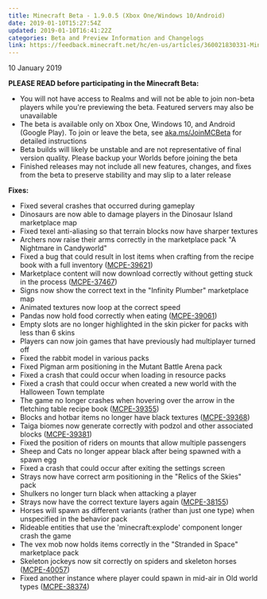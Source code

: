 ```yaml
---
title: Minecraft Beta - 1.9.0.5 (Xbox One/Windows 10/Android)
date: 2019-01-10T15:27:54Z
updated: 2019-01-10T16:41:22Z
categories: Beta and Preview Information and Changelogs
link: https://feedback.minecraft.net/hc/en-us/articles/360021830331-Minecraft-Beta-1-9-0-5-Xbox-One-Windows-10-Android-
---
```


10 January 2019

**PLEASE READ before participating in the Minecraft Beta:**

-   You will not have access to Realms and will not be able to join non-beta players while you\'re previewing the beta. Featured servers may also be unavailable
-   The beta is available only on Xbox One, Windows 10, and Android (Google Play). To join or leave the beta, see [aka.ms/JoinMCBeta](http://aka.ms/JoinMCBeta) for detailed instructions
-   Beta builds will likely be unstable and are not representative of final version quality. Please backup your Worlds before joining the beta
-   Finished releases may not include all new features, changes, and fixes from the beta to preserve stability and may slip to a later release

**Fixes:**

-   Fixed several crashes that occurred during gameplay
-   Dinosaurs are now able to damage players in the Dinosaur Island marketplace map
-   Fixed texel anti-aliasing so that terrain blocks now have sharper textures
-   Archers now raise their arms correctly in the marketplace pack \"A Nightmare in Candyworld\"
-   Fixed a bug that could result in lost items when crafting from the recipe book with a full inventory ([MCPE-39621](https://bugs.mojang.com/browse/MCPE-39621))
-   Marketplace content will now download correctly without getting stuck in the process ([MCPE-37467](https://bugs.mojang.com/browse/MCPE-37467))
-   Signs now show the correct text in the \"Infinity Plumber\" marketplace map
-   Animated textures now loop at the correct speed
-   Pandas now hold food correctly when eating ([MCPE-39061](https://bugs.mojang.com/browse/MCPE-39061))
-   Empty slots are no longer highlighted in the skin picker for packs with less than 6 skins
-   Players can now join games that have previously had multiplayer turned off
-   Fixed the rabbit model in various packs
-   Fixed Pigman arm positioning in the Mutant Battle Arena pack
-   Fixed a crash that could occur when loading in resource packs
-   Fixed a crash that could occur when created a new world with the Halloween Town template
-   The game no longer crashes when hovering over the arrow in the fletching table recipe book ([MCPE-39355](https://bugs.mojang.com/browse/MCPE-39355))
-   Blocks and hotbar items no longer have black textures ([MCPE-39368](https://bugs.mojang.com/browse/MCPE-39368))
-   Taiga biomes now generate correctly with podzol and other associated blocks ([MCPE-39381](https://bugs.mojang.com/browse/MCPE-39381))
-   Fixed the position of riders on mounts that allow multiple passengers
-   Sheep and Cats no longer appear black after being spawned with a spawn egg
-   Fixed a crash that could occur after exiting the settings screen
-   Strays now have correct arm positioning in the \"Relics of the Skies\" pack
-   Shulkers no longer turn black when attacking a player
-   Strays now have the correct texture layers again ([MCPE-38155](https://bugs.mojang.com/browse/MCPE-38155))
-   Horses will spawn as different variants (rather than just one type) when unspecified in the behavior pack
-   Rideable entities that use the \'minecraft:explode\' component longer crash the game
-   The vex mob now holds items correctly in the \"Stranded in Space\" marketplace pack
-   Skeleton jockeys now sit correctly on spiders and skeleton horses ([MCPE-40057](https://bugs.mojang.com/browse/MCPE-40057))
-   Fixed another instance where player could spawn in mid-air in Old world types ([MCPE-38374](https://bugs.mojang.com/browse/MCPE-38374))
